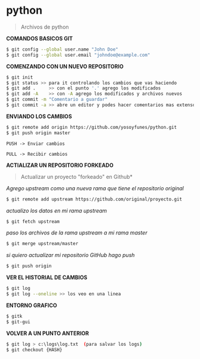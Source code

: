 python
======

> Archivos de python


**COMANDOS BASICOS GIT**

```bash
$ git config --global user.name "John Doe"
$ git config --global user.email "johndoe@example.com"
```

**COMENZANDO CON UN NUEVO REPOSITORIO**

```bash
$ git init
$ git status >> para it controlando los cambios que vas haciendo
$ git add . 	>> con el punto '.' agrego los modificados
$ git add -A 	>> con -A agrego los modificados y archivos nuevos
$ git commit -m "Comentario a guardar"
$ git commit -a >> abre un editor y podes hacer comentarios mas extensos
```

**ENVIANDO LOS CAMBIOS**

```bash
$ git remote add origin https://github.com/yosoyfunes/python.git
$ git push origin master
```

    PUSH -> Enviar cambios

    PULL -> Recibir cambios


**ACTIALIZAR UN REPOSITORIO FORKEADO**

> Actualizar un proyecto "forkeado" en Github*

*Agrego upstream como una nueva rama que tiene el repositorio original*

```bash
$ git remote add upstream https://github.com/original/proyecto.git
```

*actualizo los datos en mi rama upstream*

```bash
$ git fetch upstream
```

*paso los archivos de la rama upstream a mi rama master*

```bash
$ git merge upstream/master
```

*si quiero actualizar mi repositorio GitHub hago push*

```bash
$ git push origin
```

**VER EL HISTORIAL DE CAMBIOS**

```bash
$ git log
$ git log --oneline >> los veo en una linea
```

**ENTORNO GRAFICO**

```bash
$ gitk
$ git-gui
```

**VOLVER A UN PUNTO ANTERIOR**

```bash
$ git log > c:\logs\log.txt  (para salvar los logs)
$ git checkout {HASH}
```
